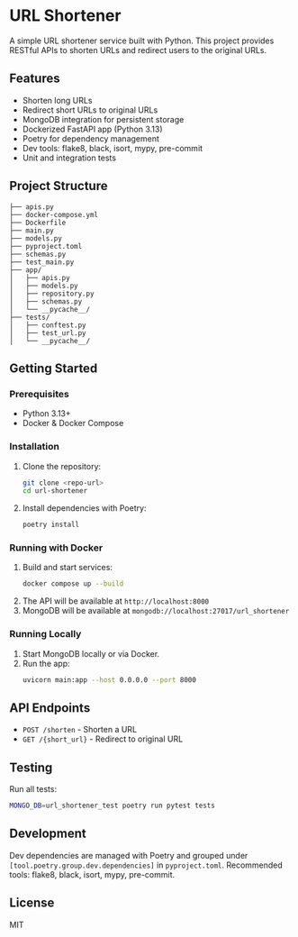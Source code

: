 # URL Shortener

A simple URL shortener service built with Python. This project provides RESTful APIs to shorten URLs and redirect users to the original URLs.

## Features
- Shorten long URLs
- Redirect short URLs to original URLs
- MongoDB integration for persistent storage
- Dockerized FastAPI app (Python 3.13)
- Poetry for dependency management
- Dev tools: flake8, black, isort, mypy, pre-commit
- Unit and integration tests

## Project Structure
```
├── apis.py
├── docker-compose.yml
├── Dockerfile
├── main.py
├── models.py
├── pyproject.toml
├── schemas.py
├── test_main.py
├── app/
│   ├── apis.py
│   ├── models.py
│   ├── repository.py
│   ├── schemas.py
│   └── __pycache__/
├── tests/
│   ├── conftest.py
│   ├── test_url.py
│   └── __pycache__/
```

## Getting Started

### Prerequisites
- Python 3.13+
- Docker & Docker Compose

### Installation
1. Clone the repository:
   ```bash
   git clone <repo-url>
   cd url-shortener
   ```
2. Install dependencies with Poetry:
   ```bash
   poetry install
   ```

### Running with Docker
1. Build and start services:
   ```bash
   docker compose up --build
   ```
2. The API will be available at `http://localhost:8000`
3. MongoDB will be available at `mongodb://localhost:27017/url_shortener`

### Running Locally
1. Start MongoDB locally or via Docker.
2. Run the app:
   ```bash
   uvicorn main:app --host 0.0.0.0 --port 8000
   ```

## API Endpoints
- `POST /shorten` - Shorten a URL
- `GET /{short_url}` - Redirect to original URL

## Testing
Run all tests:
```bash
MONGO_DB=url_shortener_test poetry run pytest tests
```

## Development
Dev dependencies are managed with Poetry and grouped under `[tool.poetry.group.dev.dependencies]` in `pyproject.toml`.
Recommended tools: flake8, black, isort, mypy, pre-commit.

## License
MIT
